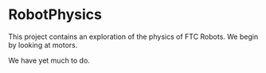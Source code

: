 # RobotPhysics

This project contains an exploration of the physics of FTC Robots. We begin by looking at motors.

We have yet much to do.
